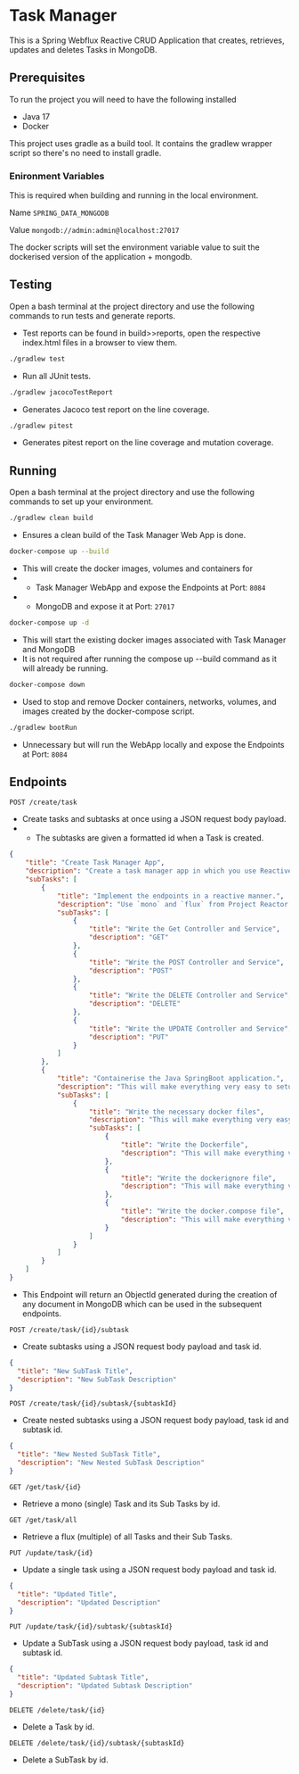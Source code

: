 # Task Manager

This is a Spring Webflux Reactive CRUD Application that creates, retrieves, updates and deletes Tasks in MongoDB.

## Prerequisites

To run the project you will need to have the following installed

* Java 17
* Docker

This project uses gradle as a build tool. It contains the gradlew wrapper script so there's no need to install gradle.

### Enironment Variables

This is required when building and running in the local environment.

Name ``SPRING_DATA_MONGODB``

Value ``mongodb://admin:admin@localhost:27017``

The docker scripts will set the environment variable value to suit the dockerised version of the application + mongodb.
## Testing

Open a bash terminal at the project directory and use the following commands to run tests and generate reports.
* Test reports can be found in build>>reports, open the respective index.html files in a browser to view them.
```bash
./gradlew test
````
* Run all JUnit tests.

```bash
./gradlew jacocoTestReport
````
* Generates Jacoco test report on the line coverage.

```bash
./gradlew pitest
````
* Generates pitest report on the line coverage and mutation coverage.


## Running

Open a bash terminal at the project directory and use the following commands to set up your environment.
```bash
./gradlew clean build
````
* Ensures a clean build of the Task Manager Web App is done.

```bash
docker-compose up --build
```
* This will create the docker images, volumes and containers for
* * Task Manager WebApp and expose the Endpoints at Port: ``8084``
* * MongoDB and expose it at Port: ``27017``

```bash
docker-compose up -d
```
* This will start the existing docker images associated with Task Manager and MongoDB
* It is not required after running the compose up --build command as it will already be running.

```bash
docker-compose down
```
* Used to stop and remove Docker containers, networks, volumes, and images created by the docker-compose script.
```bash
./gradlew bootRun
```
* Unnecessary but will run the WebApp locally and expose the Endpoints at Port: ``8084``

## Endpoints

``
POST /create/task
``
* Create tasks and subtasks at once using a JSON request body payload.
* * The subtasks are given a formatted id when a Task is created.

```json
{
    "title": "Create Task Manager App",
    "description": "Create a task manager app in which you use ReactiveMongoTemplate to interact with the database.",
    "subTasks": [
        {
            "title": "Implement the endpoints in a reactive manner.",
            "description": "Use `mono` and `flux` from Project Reactor.",
            "subTasks": [
                {
                    "title": "Write the Get Controller and Service",
                    "description": "GET"
                },
                {
                    "title": "Write the POST Controller and Service",
                    "description": "POST"
                },
                {
                    "title": "Write the DELETE Controller and Service",
                    "description": "DELETE"
                },
                {
                    "title": "Write the UPDATE Controller and Service",
                    "description": "PUT"
                }
            ]
        },
        {
            "title": "Containerise the Java SpringBoot application.",
            "description": "This will make everything very easy to setup on another machine.",
            "subTasks": [
                {
                    "title": "Write the necessary docker files",
                    "description": "This will make everything very easy to setup on another machine.",
                    "subTasks": [
                        {
                            "title": "Write the Dockerfile",
                            "description": "This will make everything very easy to setup on another machine."
                        },
                        {
                            "title": "Write the dockerignore file",
                            "description": "This will make everything very easy to setup on another machine."
                        },
                        {
                            "title": "Write the docker.compose file",
                            "description": "This will make everything very easy to setup on another machine."
                        }
                    ]
                }
            ]
        }
    ]
}
```
* This Endpoint will return an ObjectId generated during the creation of any document in MongoDB which can be used in the subsequent endpoints.

``
POST /create/task/{id}/subtask
``
* Create subtasks using a JSON request body payload and task id.

```json
{
  "title": "New SubTask Title",
  "description": "New SubTask Description"
}
```

``
POST /create/task/{id}/subtask/{subtaskId}
``
* Create nested subtasks using a JSON request body payload, task id and subtask id.

```json
{
  "title": "New Nested SubTask Title",
  "description": "New Nested SubTask Description"
}
```

``
GET /get/task/{id}
``
* Retrieve a mono (single) Task and its Sub Tasks by id.

``
GET /get/task/all
``
* Retrieve a flux (multiple) of all Tasks and their Sub Tasks.

``
PUT /update/task/{id}
``
* Update a single task using a JSON request body payload and task id.

```json
{
  "title": "Updated Title",
  "description": "Updated Description"
}
```

``
PUT /update/task/{id}/subtask/{subtaskId}
``
* Update a SubTask using a JSON request body payload, task id and subtask id.

```json
{
  "title": "Updated Subtask Title",
  "description": "Updated Subtask Description"
}
```

``
DELETE /delete/task/{id}
``
* Delete a Task by id.

``
DELETE /delete/task/{id}/subtask/{subtaskId}
``
* Delete a SubTask by id.


